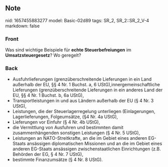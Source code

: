 ## Note
nid: 1657455883277
model: Basic-02d89
tags: SR_2, SR_2::SR_2_V-4
markdown: false

### Front
Was sind wichtige Beispiele für <b>echte Steuerbefreiungen</b> im
<b>Umsatzsteuergesetz</b>? Wo geregelt?

### Back
<ul>
  <li>Ausfuhrlieferungen (grenzüberschreitende Lieferungen in ein
  Land außerhalb der EU, §§ 4 Nr. 1 Buchst. a, 6
  UStG),innergemeinschaftliche Lieferungen (grenzüberschreitende
  Lieferungen in ein anderes Land der EU, §§ 4 Nr. 1 Buchst. b, 6a
  UStG),
  <li>Transportleistungen in und aus Ländern außerhalb der EU (§ 4
  Nr. 3 UStG),
  <li>Leistungen, die der Steuerlagerregelung unterliegen
  (Einlagerungen, Lagerlieferungen, Folgeumsätze, (§4 Nr. 4a UStG),
  <li>Lieferungen vor Einfuhr (§ 4 Nr. 4b UStG),
  <li>die Vermittlung von Ausfuhren und bestimmten damit
  zusammenhängenden sonstigen Leistungen (§ 4 Nr. 5 UStG),
  <li>Leistungen an NATO-Streitkrafte, an die im Gebiet eines
  anderen EG-Staats ansässigen diplomatischen Missionen und an die
  im Gebiet eines anderen EG-Staats ansässigen zwischenstaatlichen
  Einrichtungen (z.B. Behörden der EG, § 4 Nr. 7 UStG),
  <li>bestimmte Finanzumsätze (§ 4 Nr. 8 UStG).
</ul>
